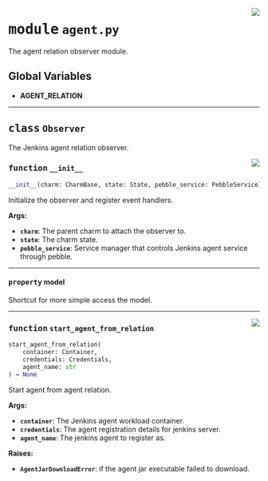 <!-- markdownlint-disable -->

<a href="../src/agent.py#L0"><img align="right" style="float:right;" src="https://img.shields.io/badge/-source-cccccc?style=flat-square"></a>

# <kbd>module</kbd> `agent.py`
The agent relation observer module. 

**Global Variables**
---------------
- **AGENT_RELATION**


---

## <kbd>class</kbd> `Observer`
The Jenkins agent relation observer. 

<a href="../src/agent.py#L20"><img align="right" style="float:right;" src="https://img.shields.io/badge/-source-cccccc?style=flat-square"></a>

### <kbd>function</kbd> `__init__`

```python
__init__(charm: CharmBase, state: State, pebble_service: PebbleService)
```

Initialize the observer and register event handlers. 



**Args:**
 
 - <b>`charm`</b>:  The parent charm to attach the observer to. 
 - <b>`state`</b>:  The charm state. 
 - <b>`pebble_service`</b>:  Service manager that controls Jenkins agent service through pebble. 


---

#### <kbd>property</kbd> model

Shortcut for more simple access the model. 



---

<a href="../src/agent.py#L102"><img align="right" style="float:right;" src="https://img.shields.io/badge/-source-cccccc?style=flat-square"></a>

### <kbd>function</kbd> `start_agent_from_relation`

```python
start_agent_from_relation(
    container: Container,
    credentials: Credentials,
    agent_name: str
) → None
```

Start agent from agent relation. 



**Args:**
 
 - <b>`container`</b>:  The Jenkins agent workload container. 
 - <b>`credentials`</b>:  The agent registration details for jenkins server. 
 - <b>`agent_name`</b>:  The jenkins agent to register as. 



**Raises:**
 
 - <b>`AgentJarDownloadError`</b>:  if the agent jar executable failed to download. 


